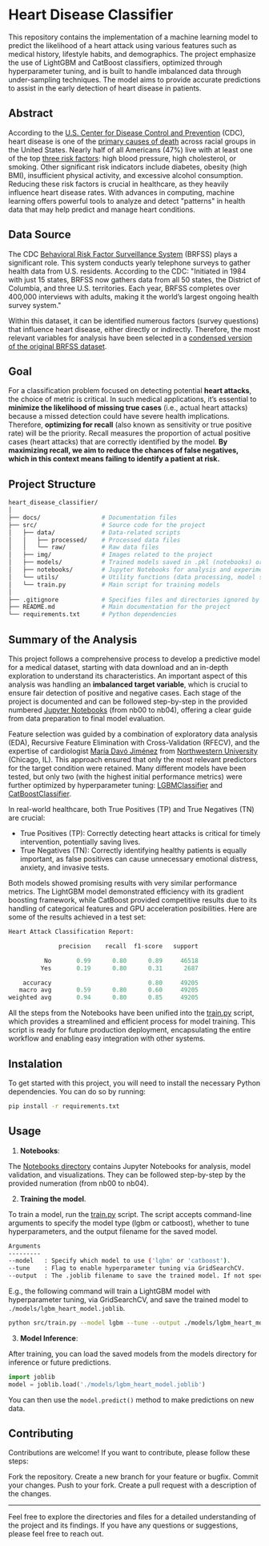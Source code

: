 # Heart Disease Classifier

This repository contains the implementation of a machine learning model to predict the likelihood of a heart attack using various features such as medical history, lifestyle habits, and demographics. The project emphasize the use of LightGBM and CatBoost classifiers, optimized through hyperparameter tuning, and is built to handle imbalanced data through under-sampling techniques. The model aims to provide accurate predictions to assist in the early detection of heart disease in patients.

## Abstract

According to the [U.S. Center for Disease Control and Prevention](https://www.cdc.gov/) (CDC), heart disease is one of the [primary causes of death](https://www.cdc.gov/heart-disease/data-research/facts-stats/index.html) across racial groups in the United States. Nearly half of all Americans (47%) live with at least one of the top [three risk factors](https://www.cdc.gov/heart-disease/risk-factors/?CDC_AAref_Val=https://www.cdc.gov/heartdisease/risk_factors.htm): high blood pressure, high cholesterol, or smoking. Other significant risk indicators include diabetes, obesity (high BMI), insufficient physical activity, and excessive alcohol consumption. Reducing these risk factors is crucial in healthcare, as they heavily influence heart disease rates. With advances in computing, machine learning offers powerful tools to analyze and detect "patterns" in health data that may help predict and manage heart conditions.

## Data Source

The CDC [Behavioral Risk Factor Surveillance System](https://www.cdc.gov/brfss/annual_data/annual_2022.html) (BRFSS) plays a significant role. This system conducts yearly telephone surveys to gather health data from U.S. residents. According to the CDC: "Initiated in 1984 with just 15 states, BRFSS now gathers data from all 50 states, the District of Columbia, and three U.S. territories. Each year, BRFSS completes over 400,000 interviews with adults, making it the world’s largest ongoing health survey system." 

Within this dataset, it can be identified numerous factors (survey questions) that influence heart disease, either directly or indirectly. Therefore, the most relevant variables for analysis have been selected in a [condensed version of the original BRFSS dataset](https://www.kaggle.com/datasets/kamilpytlak/personal-key-indicators-of-heart-disease/data). 

## Goal

For a classification problem focused on detecting potential **heart attacks**, the choice of metric is critical. In such medical applications, it’s essential to **minimize the likelihood of missing true cases** (i.e., actual heart attacks) because a missed detection could have severe health implications. Therefore, **optimizing for recall** (also known as sensitivity or true positive rate) will be the priority. Recall measures the proportion of actual positive cases (heart attacks) that are correctly identified by the model. **By maximizing recall, we aim to reduce the chances of false negatives, which in this context means failing to identify a patient at risk.**

## Project Structure

```bash
heart_disease_classifier/
│
├── docs/                 # Documentation files
├── src/                  # Source code for the project
│   ├── data/             # Data-related scripts
│   │   ├── processed/    # Processed data files
│   │   └── raw/          # Raw data files
│   ├── img/              # Images related to the project
│   ├── models/           # Trained models saved in .pkl (notebooks) or .joblib (train.py)
│   ├── notebooks/        # Jupyter Notebooks for analysis and experimentation (numbered)
│   └── utils/            # Utility functions (data processing, model setup, etc.)
│   └── train.py          # Main script for training models
│
├── .gitignore            # Specifies files and directories ignored by Git
├── README.md             # Main documentation for the project
└── requirements.txt      # Python dependencies
```

## Summary of the Analysis

This project follows a comprehensive process to develop a predictive model for a medical dataset, starting with data download and an in-depth exploration to understand its characteristics. An important aspect of this analysis was handling an **imbalanced target variable**, which is crucial to ensure fair detection of positive and negative cases. Each stage of the project is documented and can be followed step-by-step in the provided numbered [Jupyter Notebooks](./src/notebooks) (from nb00 to nb04), offering a clear guide from data preparation to final model evaluation.

Feature selection was guided by a combination of exploratory data analysis (EDA), Recursive Feature Elimination with Cross-Validation (RFECV), and the expertise of cardiologist [María Davó Jiménez](https://www.linkedin.com/in/mar%C3%ADa-dav%C3%B3-jim%C3%A9nez-b63371233/) from [Northwestern University](https://www.northwestern.edu/) (Chicago, IL). This approach ensured that only the most relevant predictors for the target condition were retained. Many different models have been tested, but only two (with the highest initial performance metrics) were further optimized by hyperparameter tuning: [LGBMClassifier](https://lightgbm.readthedocs.io/en/latest/pythonapi/lightgbm.LGBMClassifier.html) and [CatBoostClassifier](https://catboost.ai/en/docs/concepts/python-reference_catboostclassifier).

In real-world healthcare, both True Positives (TP) and True Negatives (TN) are crucial:

- True Positives (TP): Correctly detecting heart attacks is critical for timely intervention, potentially saving lives.
- True Negatives (TN): Correctly identifying healthy patients is equally important, as false positives can cause unnecessary emotional distress, anxiety, and invasive tests.

Both models showed promising results with very similar performance metrics. The LightGBM model demonstrated efficiency with its gradient boosting framework, while CatBoost provided competitive results due to its handling of categorical features and GPU acceleration posibilities. Here are some of the results achieved in a test set:

```python
Heart Attack Classification Report:

              precision    recall  f1-score   support

          No       0.99      0.80      0.89     46518
         Yes       0.19      0.80      0.31      2687

    accuracy                           0.80     49205
   macro avg       0.59      0.80      0.60     49205
weighted avg       0.94      0.80      0.85     49205
```

All the steps from the Notebooks have been unified into the [train.py](./src/train.py) script, which provides a streamlined and efficient process for model training. This script is ready for future production deployment, encapsulating the entire workflow and enabling easy integration with other systems.

## Instalation

To get started with this project, you will need to install the necessary Python dependencies. You can do so by running:

```bash
pip install -r requirements.txt
```

## Usage

1. **Notebooks**:

The [Notebooks directory](./src/notebooks) contains Jupyter Notebooks for analysis, model validation, and visualizations. They can be followed step-by-step by the provided numeration (from nb00 to nb04).

2. **Training the model**.

To train a model, run the [train.py](./src/train.py) script. The script accepts command-line arguments to specify the model type (lgbm or catboost), whether to tune hyperparameters, and the output filename for the saved model.


```bash
Arguments
---------
--model   : Specify which model to use ('lgbm' or 'catboost').
--tune    : Flag to enable hyperparameter tuning via GridSearchCV.
--output  : The .joblib filename to save the trained model. If not specified, a default filename is used.
```

E.g., the following command will train a LightGBM model with hyperparameter tuning, via GridSearchCV, and save the trained model to `./models/lgbm_heart_model.joblib`.

```bash
python src/train.py --model lgbm --tune --output ./models/lgbm_heart_model.joblib
```

3. **Model Inference**:

After training, you can load the saved models from the models directory for inference or future predictions.

```python
import joblib
model = joblib.load('./models/lgbm_heart_model.joblib')
```

You can then use the `model.predict()` method to make predictions on new data.

## Contributing

Contributions are welcome! If you want to contribute, please follow these steps:

Fork the repository.
Create a new branch for your feature or bugfix.
Commit your changes.
Push to your fork.
Create a pull request with a description of the changes.

---

Feel free to explore the directories and files for a detailed understanding of the project and its findings. If you have any questions or suggestions, please feel free to reach out.